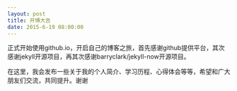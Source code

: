 ```yaml
---
layout: post
title: 开博大吉
date: 2015-6-19 08:00:00
---
```

正式开始使用github.io，开启自己的博客之旅，首先感谢github提供平台，其次感谢jekyll开源项目，再其次感谢barryclark/jekyll-now开源项目。

在这里，我会发布一些关于我的个人简介、学习历程、心得体会等等，希望和广大朋友们交流，共同提升。谢谢